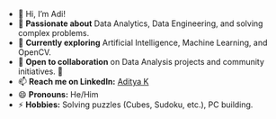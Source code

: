 - 👋 Hi, I’m Adi!
- 👀 **Passionate about** Data Analytics, Data Engineering, and solving complex problems.
- 🌱 **Currently exploring** Artificial Intelligence, Machine Learning, and OpenCV.
- 💞️ **Open to collaboration** on Data Analysis projects and community initiatives. 💪
- 📫 **Reach me on LinkedIn:** [Aditya K](https://www.linkedin.com/in/adityakhajanchi)
- 😄 **Pronouns:** He/Him
- ⚡ **Hobbies:** Solving puzzles (Cubes, Sudoku, etc.), PC building.


<!---
ANK002X/ANK002X is a ✨ special ✨ repository because its `README.md` (this file) appears on your GitHub profile.
You can click the Preview link to take a look at your changes.
--->
